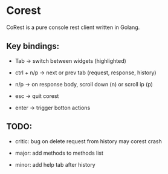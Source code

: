 # Corest

CoRest is a pure console rest client written in Golang.

## Key bindings:

* Tab -> switch between widgets (highlighted)

* ctrl + n/p -> next or prev tab (request, response, history)

* n/p -> on response body, scroll down (n) or scroll ip (p)

* esc -> quit corest

* enter -> trigger botton actions


## TODO:

* critic: bug on delete request from history may corest crash

* major: add methods to methods list

* minor: add help tab after history
